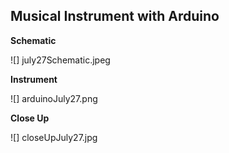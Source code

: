 ## Musical Instrument with Arduino

**Schematic**

![] july27Schematic.jpeg

**Instrument**

![] arduinoJuly27.png

**Close Up**

![] closeUpJuly27.jpg
